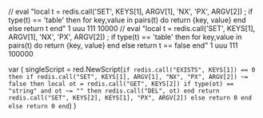 // eval "local t = redis.call('SET', KEYS[1], ARGV[1], 'NX', 'PX', ARGV[2]) ; if type(t) == 'table' then for key,value in pairs(t) do return {key, value} end else return t end" 1 uuu 111 10000
// eval "local t = redis.call('SET', KEYS[1], ARGV[1], 'NX', 'PX', ARGV[2]) ; if type(t) == 'table' then for key,value in pairs(t) do return {key, value} end else return t == false end" 1 uuu 111 100000



var (
	singleScript = red.NewScript(`if redis.call("EXISTS", KEYS[1]) == 0 then
    if redis.call("SET", KEYS[1], ARGV[1], "NX", "PX", ARGV[2]) ~= false then
        local ot = redis.call("GET", KEYS[2])
        if type(ot) == "string" and ot ~= "" then redis.call("DEL", ot) end
        return redis.call("SET", KEYS[2], KEYS[1], "PX", ARGV[2])
    else
        return 0
    end
else
    return 0
end`)
)